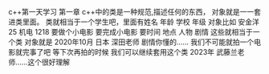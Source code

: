 c++第一天学习
第一章 c++中的类是一种规范,描述任何的东西，
对象就是一一套进类里面。 类就相当于一个学生吧，里面有姓名 年龄 学校 年级
对象比如 安金洋 25 机电 1218
要做个小电影 要完成小电影 要时间 地点 人物 剧情 这些就相当于一个类
对象就是 2020年10月 日本 深田老师 剧情你懂的……
我们不可能就拍一个电影就完事了吧 等下次再拍的时候 我们可以继续套用这个类
2023年 武藤兰老师......这个很好理解

